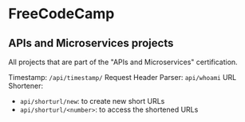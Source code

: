 
# FreeCodeCamp
## APIs and Microservices projects

All projects that are part of the "APIs and Microservices" certification.

Timestamp: `/api/timestamp/`
Request Header Parser: `api/whoami`
URL Shortener: 
* `api/shorturl/new`: to create new short URLs
* `api/shorturl/<number>`: to access the shortened URLs
